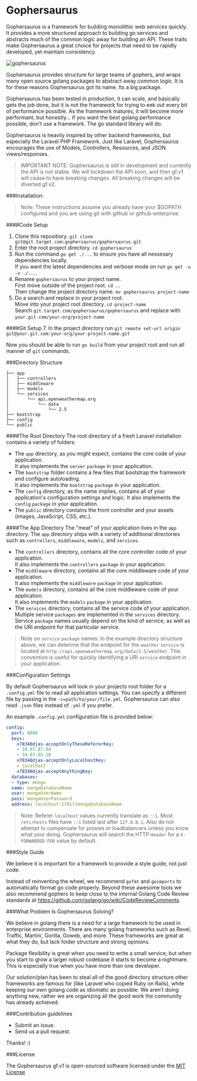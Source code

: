 Gophersaurus
=============================

Gophersaurus is a framework for building monolithic web services quickly. It provides a more structured approach to building go services and abstracts much of the common logic away for building an API.  These traits make Gophersaurus a great choice for projects that need to be rapidly developed, yet maintain consistency.  

![gophersaurus](https://git.target.com/gophersaurus/art/raw/master/gophersaurus.png)

Gophersaurus provides structure for large teams of gophers, and wraps many open source golang packages to abstract away common logic.  It is for these reasons Gophersaurus got its name.  Its a big package.

Gophersaurus has been tested in production, it can scale, and basically gets the job done, but it is not the framework for trying to eek out every bit of performance possible.  As the framework matures, it will become more performant, but honestly... if you want the best golang performance possible, don't use a framework.  The go standard library will do.  

Gophersaurus is heavily inspired by other backend frameworks, but especially the Laravel PHP Framework.  Just like Laravel, Gophersaurus encourages the use of Models, Controllers, Resources, and JSON views/responses.

> IMPORTANT NOTE: Gophersaurus is still in development and currently the API is not stable.  We will lockdown the API soon, and then gf.v1 will cease to have breaking changes.  All breaking changes will be diverted gf.v2.

###Installation:

> Note: These instructions assume you already have your $GOPATH configured and you are using git with github or github-enterprise.

####Code Setup
1. Clone this repositiory. `git clone git@git.target.com:gophersaurus/gophersaurus.git`
2. Enter the root project directory. `cd gophersaurus`
4. Run the command `go get ./...` to ensure you have all nessesary dependencies locally.  
   If you want the latest dependencies and verbose mode on run `go get -u -v ./...`.
5. Rename `gophersaurus` to your project name.                          
   First move outside of the project root. `cd ..`                            
   Then change the project directory name. `mv gophersaurus project-name`
6. Do a search and replace in your project root.                                                      
   Move into your project root directory. `cd project-name`                                                 
   Search `git.target.com/gophersaurus/gophersaurus` and replace with `your.git.com/your-org/project-name`

####Git Setup
7. In the project directory run `git remote set-url origin git@your.git.com:your-org/your-project-name.git`

Now you should be able to run `go build` from your project root and run all manner of `git` commands.

###Directory Structure

```
├── app
│   ├── controllers
│   ├── middleware
│   ├── models
│   └── services
│       └── api.openweathermap.org
│           └── data
│               └── 2.5
├── bootstrap
├── config
└── public
```

####The Root Directory
The root directory of a fresh Laravel installation contains a variety of folders:

* The `app` directory, as you might expect, contains the core code of your application.  
  It also implements the `server` `package` in your application.
* The `bootstrap` folder contains a few files that bootstrap the framework and configure autoloading.  
  It also implements the `bootstrap` `package` in your application.
* The `config` directory, as the name implies, contains all of your application's configuration settings and logic.
  It also implements the `config` `package` in your application.
* The `public` directory contains the front controller and your assets (images, JavaScript, CSS, etc.).

####The App Directory
The "meat" of your application lives in the `app` directory. The `app` directory ships with a variety of additional directories such as `controllers`, `middleware`, `models`, and `services`.

* The `controllers` directory, contains all the core controller code of your application.  
  It also implements the `controllers` `package` in your application.
* The `middleware` directory, contains all the core middleware code of your application.  
  It also implements the `middleware` `package` in your application.
* The `models` directory, contains all the core middleware code of your application.  
  It also implements the `models` `package` in your application.
* The `services` directory, contains all the service code of your application.  
  Multiple service `packages` are implemented in the `services` directory.  Service `package` names usually depend on the kind of service, as well as the URI endpoint for that particular service.  
  
> Note on `service` `package` names: In the example directory structure above, we can deterime that the endpoint for the `weather` `service` is located at `http://api.openweathermap.org/data/2.5/weather`.  This convention is useful for quickly identifying a URI `service` endpoint in your application.

###Configuration Settings

By default Gophersaurus will look in your projects root folder for a `.config.yml` file to read all application settings.  You can specify a different file by passing in the `-c=path/to/your/file.yml`.  Gophersaurus can also read `.json` files instead of `.yml` if you prefer.  

An example `.config.yml` configuration file is provided below:

```YAML
config:
  port: 8080
  keys:
    x78348djas-acceptOnlyTheseRefererKey:
    - 10.87.87.64
    - 34.87.65.10
    x78348djas-acceptOnlyLocalhostKey:
    - localhost
    x78348djas-acceptAnythingKey:
  databases:
  - type: mongo
  name: mongoDatabaseName
  user: mongoUserName
  pass: mongoUserPassword
  address: localhost:27017/mongoDatabaseName
```

> Note: Referer `localhost` values currently translate as `::1`.  Most `/etc/hosts` files have `::1` listed last after `127.0.0.1`.  Also do not attempt to compensate for proxies or loadbalancers unless you know what your doing.  Gophersaurus will search the HTTP `Header` for a `X-FORWARDED-FOR` value by default.

###Style Guide

We believe it is important for a framework to provide a style guide, not just code.  

Instead of reinventing the wheel, we recommend `gofmt` and `goimports` to automatically format go code properly.  Beyond these awesome tools we also recommend gophers to keep close to the internal Golang Code Review standards at https://github.com/golang/go/wiki/CodeReviewComments.

###What Problem Is Gophersaurus Solving?

We believe in golang there is a need for a large framework to be used in enterprise environments. There are many golang frameworks such as Revel, Traffic, Martini, Gorilla, Goweb, and more. These frameworks are great at what they do, but lack folder structure and strong opinions.

Package flexibility is great when you need to write a small service, but when you start to grow a larger robust codebase it starts to become a nightmare. This is especially true when you have more than one developer.

Our solution/plan has been to steal all of the good directory structure other frameworks are famous for (like Laravel who copied Ruby on Rails), while keeping our own golang code as idiomatic as possible. We aren’t doing anything new, rather we are organizing all the good work the community has already achieved.

###Contribution guidelines

* Submit an issue.  
* Send us a pull request. 

Thanks! :)

###License

The Gophersaurus gf.v1 is open-sourced software licensed under the [MIT License](http://opensource.org/licenses/MIT)
